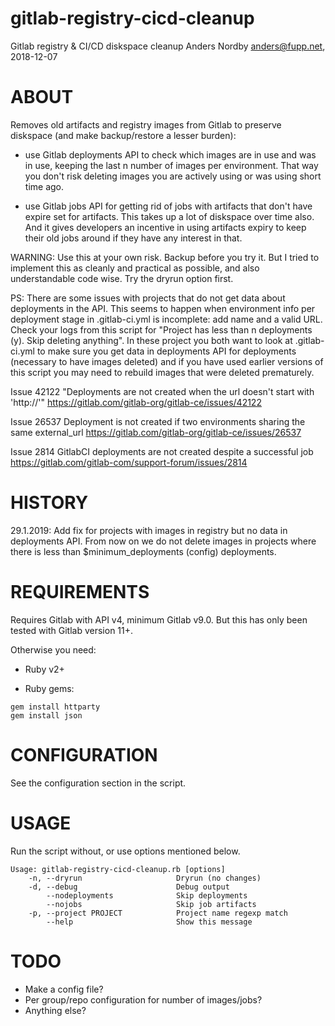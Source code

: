 # gitlab-registry-cicd-cleanup

Gitlab registry &amp; CI/CD diskspace cleanup
Anders Nordby <anders@fupp.net>, 2018-12-07

# ABOUT

Removes old artifacts and registry images from Gitlab to preserve
diskspace (and make backup/restore a lesser burden):

- use Gitlab deployments API to check which images are in use and was
in use, keeping the last n number of images per environment. That way
you don't risk deleting images you are actively using or was using short
time ago.

- use Gitlab jobs API for getting rid of jobs with artifacts that don't
have expire set for artifacts. This takes up a lot of diskspace over
time also. And it gives developers an incentive in using artifacts expiry
to keep their old jobs around if they have any interest in that.

WARNING: Use this at your own risk. Backup before you try it.
But I tried to implement this as cleanly and practical as possible, and
also understandable code wise. Try the dryrun option first.

PS: There are some issues with projects that do not get data about
deployments in the API. This seems to happen when environment info per
deployment stage in .gitlab-ci.yml is incomplete: add name and a valid
URL. Check your logs from this script for "Project has less than n
deployments (y). Skip deleting anything". In these project you both
want to look at .gitlab-ci.yml to make sure you get data in deployments
API for deployments (necessary to have images deleted) and if you have
used earlier versions of this script you may need to rebuild images that
were deleted prematurely.

Issue 42122
"Deployments are not created when the url doesn't start with 'http://'"
https://gitlab.com/gitlab-org/gitlab-ce/issues/42122

Issue 26537
Deployment is not created if two environments sharing the same external_url
https://gitlab.com/gitlab-org/gitlab-ce/issues/26537

Issue 2814
GitlabCI deployments are not created despite a successful job
https://gitlab.com/gitlab-com/support-forum/issues/2814

# HISTORY

29.1.2019: Add fix for projects with images in registry but no data in
deployments API. From now on we do not delete images in projects where
there is less than $minimum_deployments (config) deployments.

# REQUIREMENTS

Requires Gitlab with API v4, minimum Gitlab v9.0. But this has only been
tested with Gitlab version 11+.

Otherwise you need:

- Ruby v2+

- Ruby gems:

```
gem install httparty
gem install json
```

# CONFIGURATION

See the configuration section in the script.

# USAGE

Run the script without, or use options mentioned below.

```
Usage: gitlab-registry-cicd-cleanup.rb [options]
    -n, --dryrun                     Dryrun (no changes)
    -d, --debug                      Debug output
        --nodeployments              Skip deployments
        --nojobs                     Skip job artifacts
    -p, --project PROJECT            Project name regexp match
        --help                       Show this message
```

# TODO

- Make a config file?
- Per group/repo configuration for number of images/jobs?
- Anything else?
